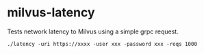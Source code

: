 # milvus-latency

Tests network latency to Milvus using a simple grpc request.

`./latency -uri https://xxxx -user xxx -password xxx -reqs 1000`
